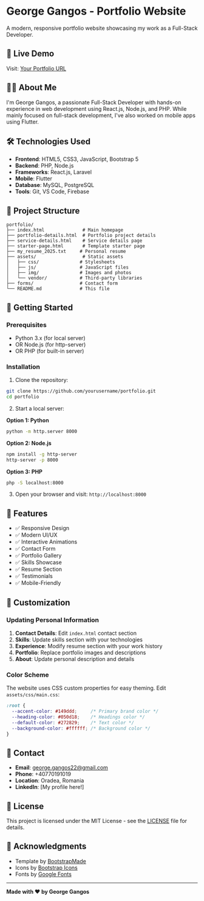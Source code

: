 # George Gangos - Portfolio Website

A modern, responsive portfolio website showcasing my work as a Full-Stack Developer.

## 🚀 Live Demo

Visit: [Your Portfolio URL](http://localhost:8000)

## 👨‍💻 About Me

I'm George Gangos, a passionate Full-Stack Developer with hands-on experience in web development using React.js, Node.js, and PHP. While mainly focused on full-stack development, I've also worked on mobile apps using Flutter.

## 🛠️ Technologies Used

- **Frontend**: HTML5, CSS3, JavaScript, Bootstrap 5
- **Backend**: PHP, Node.js
- **Frameworks**: React.js, Laravel
- **Mobile**: Flutter
- **Database**: MySQL, PostgreSQL
- **Tools**: Git, VS Code, Firebase

## 📁 Project Structure

```
portfolio/
├── index.html              # Main homepage
├── portfolio-details.html  # Portfolio project details
├── service-details.html    # Service details page
├── starter-page.html       # Template starter page
├── my_resume_2025.txt     # Personal resume
├── assets/                 # Static assets
│   ├── css/               # Stylesheets
│   ├── js/                # JavaScript files
│   ├── img/               # Images and photos
│   └── vendor/            # Third-party libraries
├── forms/                 # Contact form
└── README.md              # This file
```

## 🚀 Getting Started

### Prerequisites

- Python 3.x (for local server)
- OR Node.js (for http-server)
- OR PHP (for built-in server)

### Installation

1. Clone the repository:
```bash
git clone https://github.com/yourusername/portfolio.git
cd portfolio
```

2. Start a local server:

**Option 1: Python**
```bash
python -m http.server 8000
```

**Option 2: Node.js**
```bash
npm install -g http-server
http-server -p 8000
```

**Option 3: PHP**
```bash
php -S localhost:8000
```

3. Open your browser and visit: `http://localhost:8000`

## 📱 Features

- ✅ Responsive Design
- ✅ Modern UI/UX
- ✅ Interactive Animations
- ✅ Contact Form
- ✅ Portfolio Gallery
- ✅ Skills Showcase
- ✅ Resume Section
- ✅ Testimonials
- ✅ Mobile-Friendly

## 🎨 Customization

### Updating Personal Information

1. **Contact Details**: Edit `index.html` contact section
2. **Skills**: Update skills section with your technologies
3. **Experience**: Modify resume section with your work history
4. **Portfolio**: Replace portfolio images and descriptions
5. **About**: Update personal description and details

### Color Scheme

The website uses CSS custom properties for easy theming. Edit `assets/css/main.css`:

```css
:root {
  --accent-color: #149ddd;     /* Primary brand color */
  --heading-color: #050d18;    /* Headings color */
  --default-color: #272829;    /* Text color */
  --background-color: #ffffff; /* Background color */
}
```

## 📧 Contact

- **Email**: george.gangos22@gmail.com
- **Phone**: +40770191019
- **Location**: Oradea, Romania
- **LinkedIn**: [My profile here!]

## 📄 License

This project is licensed under the MIT License - see the [LICENSE](LICENSE) file for details.

## 🙏 Acknowledgments

- Template by [BootstrapMade](https://bootstrapmade.com/)
- Icons by [Bootstrap Icons](https://icons.getbootstrap.com/)
- Fonts by [Google Fonts](https://fonts.google.com/)

---

**Made with ❤️ by George Gangos**
